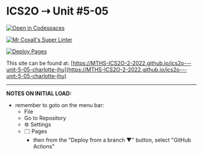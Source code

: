 # ICS2O ⇢ Unit #5-05

[![Open in Codespaces](https://classroom.github.com/assets/launch-codespace-7f7980b617ed060a017424585567c406b6ee15c891e84e1186181d67ecf80aa0.svg)](https://classroom.github.com/open-in-codespaces?assignment_repo_id=11081592)

[![Mr Coxall's Super Linter](https://github.com/MTHS-ICS2O-2-2022/ics2o---unit-5-05-charlotte-jhu/workflows/Mr%20Coxall's%20Super%20Linter/badge.svg)](https://github.com/MTHS-ICS2O-2-2022/ics2o---unit-5-05-charlotte-jhu/actions)

[![Deploy Pages](https://github.com/MTHS-ICS2O-2-2022/ics2o---unit-5-05-charlotte-jhu/workflows/Deploy%20Pages/badge.svg)](https://github.com/MTHS-ICS2O-2-2022/ics2o---unit-5-05-charlotte-jhu/actions)

This site can be found at: [https://MTHS-ICS2O-2-2022.github.io/ics2o---unit-5-05-charlotte-jhu](https://MTHS-ICS2O-2-2022.github.io/ics2o---unit-5-05-charlotte-jhu)

---

**NOTES ON INITIAL LOAD:**
- remember to goto on the menu bar:
  - File
  - Go to Repository
  - ⚙ Settings
  - 🗔 Pages
    - then from the "Deploy from a branch ▼" button, select "GitHub Actions"
